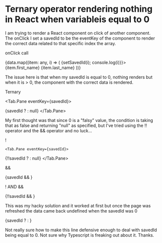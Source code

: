 
# Ternary operator rendering nothing in React when variableis equal to 0

I am trying to render a React component on click of another component.
The onClick I set a savedId to be the eventKey of the component to render the correct data related to that specific index the array.

onClick call

 <ListGroup>
                {data.map((item: any, i) => (
                    <ListGroup.Item key={i} action eventKey={i} 
onClick={() => {setSavedId(i); console.log(i)}}>
                        {item.first_name} {item.last_name}
                    </ListGroup.Item>
                ))}
 </ListGroup>

The issue here is that when my savedId is equal to 0, nothing renders but when it is > 0, the component with the correct data is rendered.

Ternary

  <Tab.Pane eventKey={savedId}>
                                 
{savedId ? <Accordian data={data[savedId]} /> : null}
  </Tab.Pane>

My first thought was that since 0 is a "falsy" value, the condition is taking that as false and returning "null" as specified, but I've tried using the !! operator and the && operator and no luck...

!

    <Tab.Pane eventKey={savedId}>
                                 
{!!savedId ? <Accordian data={data[savedId]} /> : null}
    </Tab.Pane>


&&

{savedId && <Accordian data={data[savedId]} />}


! AND &&

{!!savedId && <Accordian data={data[savedId]} />}


This was my hacky solution and it worked at first but once the page was refreshed the data came back undefined when the savedId was 0

{savedId ? <Accordian data={data[savedId]} /> : <Accordian data={data[0]} />}

Not really sure how to make this line defensive enough to deal with savedId being equal to 0. Not sure why Typescript is freaking out about it.
Thanks.

        